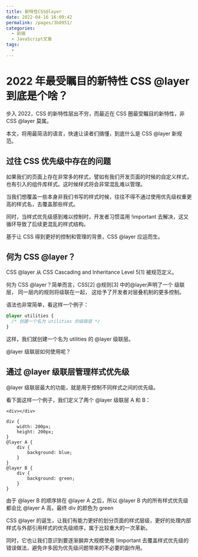 ```yaml
---
title: 新特性CSS@layer
date: 2022-04-16 16:09:42
permalink: /pages/3b8951/
categories:
  - 前端
  - JavaScript文章
tags:
  - 
---
```

# 2022 年最受瞩目的新特性 CSS @layer 到底是个啥？

步入 2022，CSS 的新特性层出不穷，而最近在 CSS 圈最受瞩目的新特性，非 CSS @layer 莫属。

本文，将用最简洁的语言，快速让读者们搞懂，到底什么是 CSS @layer 新规范。

## 过往 CSS 优先级中存在的问题

如果我们的页面上存在非常多的样式，譬如有我们开发页面的时候的自定义样式，也有引入的组件库样式。这时候样式将会非常混乱难以管理。

当我们想覆盖一些本身非我们书写的样式时候，往往不得不通过使用优先级权重更高的样式名，去覆盖那些样式。

同时，当样式优先级感到难以控制时，开发者习惯滥用 !important 去解决，这又循环导致了后续更混乱的样式结构。

基于让 CSS 得到更好的控制和管理的背景，CSS @layer 应运而生。

## 何为 CSS @layer？

CSS @layer 从 CSS Cascading and Inheritance Level 5[1] 被规范定义。

何为 CSS @layer？简单而言，CSS[2] @规则[3] 中的@layer声明了一个 级联层， 同一层内的规则将级联在一起， 这给予了开发者对层叠机制的更多控制。

语法也非常简单，看这样一个例子：

```css  
@layer utilities {
  /* 创建一个名为 utilities 的级联层 */
}
```

这样，我们就创建一个名为 utilities 的 @layer 级联层。

@layer 级联层如何使用呢？

## 通过 @layer 级联层管理样式优先级

@layer 级联层最大的功能，就是用于控制不同样式之间的优先级。

看下面这样一个例子，我们定义了两个 @layer 级联层 A 和 B：

```
<div></div>
```

```
div {
    width: 200px;
    height: 200px;
}
@layer A {
    div {
        background: blue;
    }
}
@layer B {
    div {
        background: green;
    }
}
```

由于 @layer B 的顺序排在 @layer A 之后，所以 @layer B 内的所有样式优先级都会比 @layer A 高，最终 div 的颜色为 green


CSS @layer 的诞生，让我们有能力更好的划分页面的样式层级，更好的处理内部样式与外部引用样式的优先级顺序，属于比较重大的一次革新。

同时，它也让我们意识到要逐渐摒弃大规模使用 !important 去覆盖样式优先级的错误做法，避免许多因为优先级问题带来的不必要的副作用。